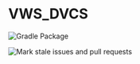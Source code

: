 # VWS_DVCS

![Gradle Package](https://github.com/Robmmm/VWS_DVCS/workflows/Gradle%20Package/badge.svg?branch=Robmmm-patch-1&event=release)

![Mark stale issues and pull requests](https://github.com/Robmmm/VWS_DVCS/workflows/Mark%20stale%20issues%20and%20pull%20requests/badge.svg?branch=Robmmm-patch-1&event=status)
